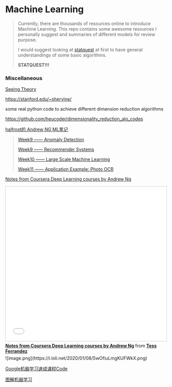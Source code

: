 # Machine Learning

> Currently, there are thousands of resources online to introduce Machine Learning. This repo contains some awesome resources I personally suggest and summaries of different models for review purpose.
>
> I would suggest looking at [statquest](https://statquest.org/video-index/) at first to have general understandings of some basic algorithms.
>
> **STATQUEST!!!**







### Miscellaneous



[Seeing Theory](https://seeing-theory.brown.edu/)



https://stanford.edu/~shervine/



some real python code to achieve different dimension reduction algorithms

https://github.com/heucoder/dimensionality_reduction_alo_codes







[halfrost的 Andrew NG ML笔记](https://github.com/halfrost/Halfrost-Field/tree/master/contents/Machine_Learning)

> [Week9 —— Anomaly Detection](https://github.com/halfrost/Halfrost-Field/blob/master/contents/Machine_Learning/Anomaly_Detection.ipynb)
>
> [Week9 —— Recommender Systems](https://github.com/halfrost/Halfrost-Field/blob/master/contents/Machine_Learning/Recommender_Systems.ipynb)
>
> [Week10 —— Large Scale Machine Learning](https://github.com/halfrost/Halfrost-Field/blob/master/contents/Machine_Learning/Large_Scale_Machine_Learning.ipynb)
>
> [Week11 —— Application Example: Photo OCR](https://github.com/halfrost/Halfrost-Field/blob/master/contents/Machine_Learning/Application_Photo_OCR.ipynb)







[Notes from Coursera Deep Learning courses by Andrew Ng](https://www.slideshare.net/TessFerrandez/notes-from-coursera-deep-learning-courses-by-andrew-ng?from_action=save)

<iframe src="//www.slideshare.net/slideshow/embed_code/key/LVScfv9qw9pv0b" width="595" height="485" frameborder="0" marginwidth="0" marginheight="0" scrolling="no" style="border:1px solid #CCC; border-width:1px; margin-bottom:5px; max-width: 100%;" allowfullscreen> </iframe> <div style="margin-bottom:5px"> <strong> <a href="//www.slideshare.net/TessFerrandez/notes-from-coursera-deep-learning-courses-by-andrew-ng" title="Notes from Coursera Deep Learning courses by Andrew Ng" target="_blank">Notes from Coursera Deep Learning courses by Andrew Ng</a> </strong> from <strong><a href="https://www.slideshare.net/TessFerrandez" target="_blank">Tess Ferrandez</a></strong> </div>
![image.png](https://i.loli.net/2020/01/08/5wOfiuLmgKUFWkX.png)



[Google机器学习速成课程Code](https://github.com/yuanxiaosc/Google-Machine-learning-crash-course/tree/master/Google%E6%9C%BA%E5%99%A8%E5%AD%A6%E4%B9%A0%E9%80%9F%E6%88%90%E8%AF%BE%E7%A8%8BCode)



[图解机器学习](https://my.oschina.net/taogang/blog/1544709)















